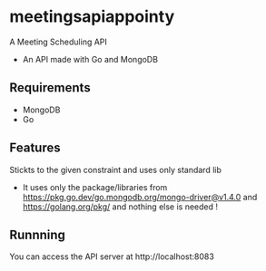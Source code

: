 # meetingsapiappointy
A Meeting Scheduling API  
- An API made with Go and MongoDB
## Requirements
* MongoDB
* Go
## Features
Stickts to the given constraint and uses only standard lib
* It uses only the package/libraries from https://pkg.go.dev/go.mongodb.org/mongo-driver@v1.4.0 and https://golang.org/pkg/ and nothing else is needed !
## Runnning
You can access the API server at http://localhost:8083

